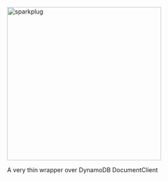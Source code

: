 <img src="https://user-images.githubusercontent.com/2415156/35135328-89043534-fcaa-11e7-9efd-65c9858927ff.png" width="359" alt="sparkplug"/>

A very thin wrapper over DynamoDB DocumentClient
